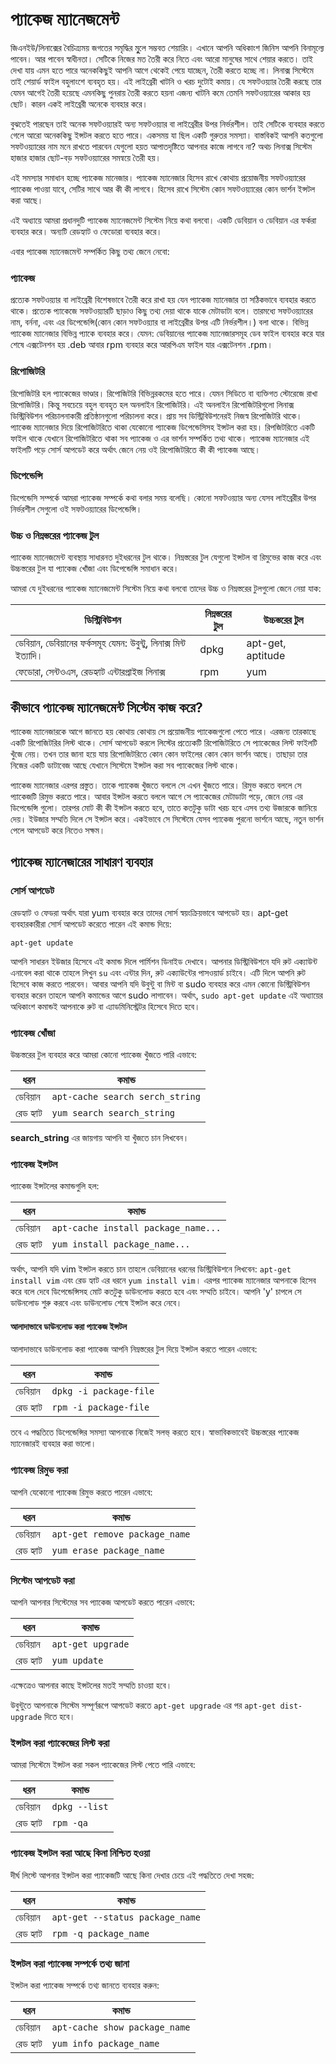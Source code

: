 # প্যাকেজ ম্যানেজমেন্ট #

জিএনইউ/লিনাক্সের বৈচিত্র্যময় জগতের সমৃদ্ধির মূুলে সম্ভবত শেয়ারিং। এখানে আপনি অধিকাংশ জিনিস আপনি বিনামূল্যে পাবেন। আর পাবেন স্বাধীনতা। সেটিকে নিজের মত তৈরী করে নিতে এবং আরো মানুষের সাথে শেয়ার করতে। তাই দেখা যায় এমন হতে পারে অনেককিছুই আপনি আগে থেকেই পেয়ে যাচ্ছেন, তৈরী করতে হচ্ছে না। লিনাক্স সিস্টেমে তাই শেয়ার্ড ফাইল বহুলাংশে ব্যবহৃত হয়। এই লাইব্রেরী খাটনি ও খরচ দুটোই কমায়। যে সফটওয়্যার তৈরী করছে তার যেমন আগেই তৈরী হয়েছে এমনকিছু পুনরায় তৈরী করতে হয়না এজন্য খাটনি কমে তেমনি সফটওয়্যারের আকার হয় ছোট। কারন একই লাইব্রেরী অনেকে ব্যবহার করে।

বুঝতেই পারছেন তাই অনেক সফটওয়্যারই অন্য সফটওয়্যার বা লাইব্রেরীর উপর নির্ভরশীল। তাই সেটিকে ব্যবহার করতে গেলে আরো অনেককিছু ইন্সটল করতে হতে পারে। একসময় যা ছিল একটি গুরুতর সমস্যা। বাস্তবিকই আপনি কতগুলো সফটওয়্যারের নাম মনে রাখতে পারবেন যেগুলো হয়ত আপাতদৃষ্টিতে আপনার কাজে লাগবে না? অথচ লিনাক্স সিস্টেম হাজার হাজার ছোট-বড় সফটওয়্যারের সমন্বয়ে তৈরী হয়।

এই সমস্যার সমাধান হচ্ছে প্যাকেজ মানেজার। প্যাকেজ ম্যানেজার হিসেব রাখে কোথায় প্রয়োজনীয় সফটওয়্যারের প্যাকেজ পাওয়া যাবে, সেটির সাথে আর কী কী লাগবে। হিসেব রাখে সিস্টেম কোন সফটওয়্যারের কোন ভার্শন ইন্সটল করা আছে।

এই অধ্যায়ে আমরা প্রধানদুটি প্যাকেজ ম্যানেজমেন্ট সিস্টেম নিয়ে কথা বলবো। একটি ডেবিয়ান ও ডেবিয়ান এর ফর্করা ব্যবহার করে। অন্যটি রেডহ্যাট ও ফেডোরা ব্যবহার করে।

এবার প্যাকেজ ম্যানেজমেন্ট সম্পর্কিত কিছু তথ্য জেনে নেবো:

### প্যাকেজ ###

প্রত্যেক সফটওয়্যার বা লাইব্রেরী বিশেষভাবে তৈরী করে রাখা হয় যেন প্যাকেজ ম্যানেজার তা সঠিকভাবে ব্যবহার করতে থাকে। প্রত্যেক প্যাকেজে সফটওয়্যারটি ছাড়াও কিছু তথ্য দেয়া থাকে যাকে মেটাডাটা বলে। তারমধ্যে সফটওয়্যারের নাম, বর্ননা, এবং এর ডিপেন্ডেন্সি(কোন কোন সফটওয়্যার বা লাইব্রেরীর উপর এটি নির্ভরশীল।) বলা থাকে। বিভিন্ন প্যাকেজ ম্যানেজার বিভিন্ন প্যাকে ব্যবহার করে। যেমন: ডেবিয়ানের প্যাকেজ ম্যানেজারসমূহ ডেব ফাইল ব্যবহার করে যার শেষে এক্সটেনশন হয় .deb আবার rpm ব্যবহার করে আরপিএম ফাইল যার এক্সটেনশন .rpm।

### রিপোজিটরি ###

রিপোজিটরি হল প্যাকেজের ভাণ্ডার। রিপোজিটরি বিভিন্নরকমের হতে পারে। যেমন সিডিতে বা ব্যক্তিগত স্টোরেজে রাখা রিপোজিটরি। কিন্তু সবচেয়ে বহুল ব্যবহৃত হল অনলাইন রিপোজিটরি। এই অনলাইন রিপোজিটরিগুলো লিনাক্স ডিস্ট্রিবিউশন পরিচালনাকারী প্রতিষ্ঠানগুলো পরিচালনা করে। প্রায় সব ডিস্ট্রিবিউশনেরই নিজস্ব রিপোজিটরি থাকে। প্যাকেজ ম্যানেজার দিয়ে রিপোজিটরিতে থাকা যেকোনো প্যাকেজ ডিপেন্ডেসিসহ ইন্সটল করা হয়। রিপজিটরিতে একটি ফাইল থাকে যেখানে রিপোজিটরিতে থাকা সব প্যাকেজ ও এর ভার্শন সম্পর্কিত তথ্য থাকে। প্যাকেজ ম্যানেজার এই ফাইলটি পড়ে সোর্স আপডেট করে অর্থাৎ জেনে নেয় ওই রিপোজিটরিতে কী কী প্যাকেজ আছে।

### ডিপেন্ডেন্সি ###

ডিপেন্ডেসি সম্পর্কে আমরা প্যাকেজ সম্পর্কে কথা বলার সময় বলেছি। কোনো সফটওয়্যার অন্য যেসব লাইব্রেরীর উপর নির্ভরশীল সেগুলো ওই সফটওয়্যারের ডিপেন্ডেন্সি।

### উচ্চ ও নিম্নস্তরের প্যাকেজ টুল ###

প্যাকেজ ম্যানেজমেন্ট ব্যবস্থায় সাধারনত দুইধরনের টুল থাকে। নিম্নস্তরের টুল যেগুলো ইন্সটল বা রিমুভের কাজ করে এবং উচ্চস্তরের টুল যা প্যাকেজ খোঁজা এবং ডিপেন্ডেন্সি সমাধান করে।

আমরা যে দুইধরনের প্যাকেজ ম্যানেজমেন্ট সিস্টেম নিয়ে কথা বলবো তাদের উচ্চ ও নিম্নস্তরের টুলগুলো জেনে নেয়া যাক:


| ডিস্ট্রিবিউশন | নিম্নস্তরের টুল | উচ্চস্তরের টুল |
| ------------------ | ----------------- | ---------------------- |
| ডেবিয়ান, ডেবিয়ানের ফর্কসমূহ যেমন: উবুন্টু, লিনাক্স মিন্ট ইত্যাদি। | dpkg | apt-get, aptitude |
| ফেডোরা, সেন্টওএস, রেডহ্যাট এন্টারপ্রাইজ লিনাক্স | rpm | yum |

## কীভাবে প্যাকেজ ম্যানেজমেন্ট সিস্টেম কাজ করে? ##

প্যাকেজ ম্যানেজারকে আগে জানতে হয় কোথায় কোথায় সে প্রয়োজনীয় প্যাকেজগুলো পেতে পারে। এরজন্য তারকাছে একটি রিপোজিটরির লিস্ট থাকে। সোর্স আপডেট করলে লিস্টের প্রত্যেকটি রিপোজিটরিতে সে প্যাকেজের লিস্ট ফাইলটি খুঁজে নেয়। তখন তার জানা হয়ে যায় রিপোজিটরিতে কোন কোন ফাইলের কোন কোন ভার্শন আছে। তাছাড়া তার নিজের একটি ডাটাবেজ আছে যেখানে সিস্টেমে ইন্সটল করা সব প্যাকেজের লিস্ট থাকে।

প্যাকেজ ম্যানেজার এরপর প্রস্তুত। তাকে প্যাকেজ খুঁজতে বললে সে এখন খুঁজতে পারে। রিমুভ করতে বললে সে প্যাকেজটি রিমুভ করতে পারে। আবার ইন্সটল করতে বললে আগে সে প্যাকেজের মেটাডাটা পড়ে, জেনে নেয় এর ডিপেন্ডেন্সি গুলো। তারপর মোট কী কী ইন্সটল করতে হবে, তাতে কতটুকু ডাটা খরচ হবে এসব তথ্য উজারকে জানিয়ে দেয়। ইউজার সম্মতি দিলে সে ইন্সটল করে। একইভাবে সে সিস্টেমে যেসব প্যাকেজ পুরনো ভার্শনে আছে, নতুন ভার্শন পেলে আপডেট করে নিতেও সক্ষম।


## প্যাকেজ ম্যানেজারের সাধারণ ব্যবহার ##

### সোর্স আপডেট ###

রেডহ্যাট ও ফেডরা অর্থাৎ যারা yum ব্যবহার করে তাদের সোর্স স্বয়ংক্রিয়ভাবে আপডেট হয়। apt-get ব্যবহারকারীরা সোর্স আপডেট করেতে পারেন এই কমান্ড দিয়ে:

```
apt-get update
```

আপনি সাধারন ইউজার হিসেবে এই কমান্ড দিলে পার্মিশন ডিনাইড দেখাবে। আপনার ডিস্ট্রিবিউশনে যদি রুট এক্যাউন্ট এনাবেল করা থাকে তাহলে লিখুন `su` এবং এন্টার দিন, রুট এক্যাউন্টের পাসওয়ার্ড চাইবে। এটি দিলে আপনি রুট হিসেবে কাজ করতে পারবেন। আবার আপনি যদি উবুন্টু বা মিন্ট বা sudo ব্যবহার করে এমন কোনো ডিস্ট্রিবিউশন ব্যবহার করেন তাহলে আপনি কমান্ডের আগে sudo লাগাবেন। অর্থাৎ, `sudo apt-get update` এই অধ্যায়ের অধিকাংশ কমান্ডই আপনাকে রুট বা এ্যাডমিনিস্ট্রেটর হিসেবে দিতে হবে।

### প্যাকেজ খোঁজা ###

উচ্চস্তরের টুল ব্যবহার করে আমরা কোনো প্যাকেজ খুঁজতে পারি এভাবে:

| ধরন | কমান্ড |
| ----------------- | ----------------------------------------------------- |
| ডেবিয়ান | `apt-cache search serch_string` |
| রেড হ্যাট | `yum search search_string` |

**search_string** এর জায়গায় আপনি যা খুঁজতে চান লিখবেন।

### প্যাকেজ ইন্সটল ###

প্যাকেজ ইন্সটলের কমান্ডগুলি হল:

| ধরন | কমান্ড |
| ----------------- | ----------------------------------------------------- |
| ডেবিয়ান | `apt-cache install package_name...` |
| রেড হ্যাট | `yum install package_name...` |

অর্থাৎ, আপনি যদি vim ইন্সটল করতে চান তাহলে ডেবিয়ানের ধরনের ডিস্ট্রিবিউশনে লিখবেন: `apt-get install vim` এবং রেড হ্যাট এর ধরনে `yum install vim`। এরপর প্যাকেজ ম্যানেজার আপনাকে হিসেব করে বলে দেবে ডিপেন্ডেন্সিসহ মোট কতটুকু ডাউনলোড করতে হবে এবং সম্মতি চাইবে। আপনি 'y' চাপলে সে ডাউনলোড শুরু করবে এবং ডাউনলোড শেষে ইন্সটল করে নেবে।

#### আলাদাভাবে ডাউনলোড করা প্যাকেজ ইন্সটল ####

আলাদাভাবে ডাউনলোড করা প্যাকেজ আপনি নিম্নস্তরের টুল দিয়ে ইন্সটল করতে পারেন এভাবে:

| ধরন | কমান্ড |
| ----------------- | ----------------------------------------------------- |
| ডেবিয়ান | `dpkg -i package-file` |
| রেড হ্যাট | `rpm -i package-file` |

তবে এ পদ্ধতিতে ডিপেন্ডেন্সির সমস্যা আপনাকে নিজেই সলভ্ করতে হবে। স্বাভাবিকভাবেই উচ্চস্তরের প্যাকেজ ম্যানেজারই ব্যবহার করা ভালো।

### প্যাকেজ রিমুভ করা ###

আপনি যেকোনো প্যাকেজ রিমুভ করতে পারেন এভাবে:

| ধরন | কমান্ড |
| ----------------- | ----------------------------------------------------- |
| ডেবিয়ান | `apt-get remove package_name` |
| রেড হ্যাট | `yum erase package_name` |

### সিস্টেম আপডেট করা ###

আপনি আপনার সিস্টেমের সব প্যাকেজ আপডেট করতে পারেন এভাবে:

| ধরন | কমান্ড |
| ----------------- | ----------------------------------------------------- |
| ডেবিয়ান | `apt-get upgrade` |
| রেড হ্যাট | `yum update` |

এক্ষেত্রেও আপনার কাছে ইন্সটলের মতই সম্মতি চাওয়া হবে।

উবুন্টুতে আপনাকে সিস্টেম সম্পূর্ণরূপে আপডেট করতে `apt-get upgrade` এর পর `apt-get dist-upgrade` দিতে হবে।

### ইন্সটল করা প্যাকেজের লিস্ট করা ###

আমরা সিস্টেমে ইন্সটল করা সকল প্যাকেজের লিস্ট পেতে পারি এভাবে:

| ধরন | কমান্ড |
| ----------------- | ----------------------------------------------------- |
| ডেবিয়ান | `dpkg --list` |
| রেড হ্যাট | `rpm -qa` |

### প্যাকেজ ইন্সটল করা আছে কিনা নিশ্চিত হওয়া ###

দীর্ঘ লিস্টে আপনার ইন্সটল করা প্যাকেজটি আছে কিনা দেখার চেয়ে এই পদ্ধতিতে দেখা সহজ:

| ধরন | কমান্ড |
| ----------------- | ----------------------------------------------------- |
| ডেবিয়ান | `apt-get --status package_name` |
| রেড হ্যাট | `rpm -q package_name` |

### ইন্সটল করা প্যাকেজ সম্পর্কে তথ্য জানা ###

ইন্সটল করা প্যাকেজ সম্পর্কে তথ্য জানতে ব্যবহার করুন:

| ধরন | কমান্ড |
| ----------------- | ----------------------------------------------------- |
| ডেবিয়ান | `apt-cache show package_name` |
| রেড হ্যাট | `yum info package_name` |